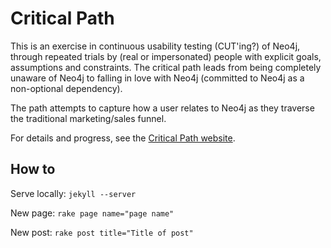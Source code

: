 # Critical Path

This is an exercise in continuous usability testing (CUT'ing?) of Neo4j, through repeated trials by (real or
impersonated) people with explicit goals, assumptions and constraints. The critical path leads from being completely
unaware of Neo4j to falling in love with Neo4j (committed to Neo4j as a non-optional dependency).

The path attempts to capture how a user relates to Neo4j as they traverse the traditional marketing/sales funnel.

For details and progress, see the [Critical Path website](http://akollegger.github.com/critical-path).

## How to

Serve locally: `jekyll --server`

New page: `rake page name="page name"`

New post: `rake post title="Title of post"`